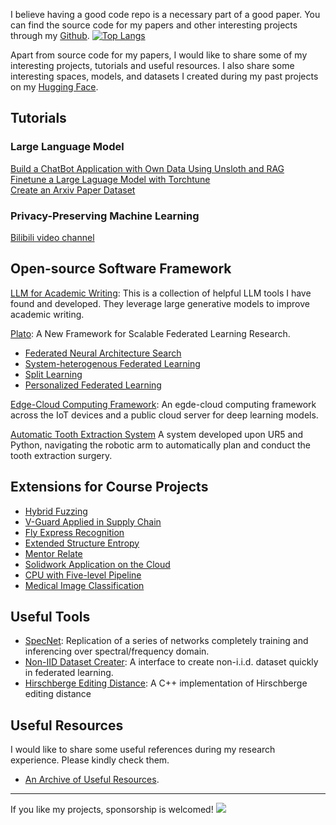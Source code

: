 I believe having a good code repo is a necessary part of a good paper. You can find the source code for my papers and other interesting projects through my [Github](https://github.com/dixiyao). 
[![Top Langs](https://github-readme-stats.vercel.app/api/top-langs/?username=dixiyao&layout=donut&theme=buefy)](https://github.com/anuraghazra/github-readme-stats)

Apart from source code for my papers, I would like to share some of my interesting projects, tutorials and useful resources. I also share some interesting spaces, models, and datasets I created during my past projects on my [Hugging Face](https://huggingface.co/dixiyao). 


## Tutorials
### Large Language Model
[Build a ChatBot Application with Own Data Using Unsloth and RAG](https://github.com/dixiyao/dixiyao.github.io/wiki/Build-a-ChatBot-Application-with-Own-Data-Using-Unsloth-and-RAG)   
[Finetune a Large Laguage Model with Torchtune](https://github.com/dixiyao/dixiyao.github.io/wiki/Using-Torchtune-to-Fine%E2%80%90tune-an-LLM)     
[Create an Arxiv Paper Dataset](https://github.com/dixiyao/dixiyao.github.io/wiki/Create-an-Arxiv-Paper-Dataset)

### Privacy-Preserving Machine Learning
[Bilibili video channel](https://space.bilibili.com/1260434578?plat_id=1&share_from=space&share_medium=iphone_i&share_plat=ios&share_session_id=7A5BE89F-6E00-499C-96B6-1089FCAC620E&share_source=WEIXIN&share_tag=s_i&spmid=main.space-contribution.0.0&timestamp=1733688077&unique_k=gzVYl8D)

## Open-source Software Framework
[LLM for Academic Writing](https://github.com/dixiyao/LLM-Academic-Writing): This is a collection of helpful LLM tools I have found and developed. They leverage large generative models to improve academic writing.

[Plato](https://github.com/TL-System/plato): A New Framework for Scalable Federated Learning Research.
- [Federated Neural Architecture Search](https://github.com/TL-System/plato/tree/main/examples/model_search)
- [System-heterogenous Federated Learning](https://github.com/TL-System/plato/tree/main/examples/model_search/sysheterofl)
- [Split Learning](https://github.com/TL-System/plato/tree/main/examples/split_learning)
- [Personalized Federated Learning](https://github.com/TL-System/plato/tree/main/examples/personalized_fl)

[Edge-Cloud Computing Framework](https://github.com/dixiyao/Context-Aware-Compilation-of-DNN-Training-Pipelines-across-Edge-and-Cloud): An egde-cloud computing framework across the IoT devices and a public cloud server for deep learning models.

[Automatic Tooth Extraction System](https://github.com/dixiyao/pullteeth) A system developed upon UR5 and Python, navigating the robotic arm to automatically plan and conduct the tooth extraction surgery.

## Extensions for Course Projects
- [Hybrid Fuzzing](/assests/papers/1776.pdf)
- [V-Guard Applied in Supply Chain](https://github.com/anlowee/vguardbft)
- [Fly Express Recognition](https://github.com/dixiyao/Flyexpress-pytorch)
- [Extended Structure Entropy](https://github.com/dixiyao/Extended-Structure-Entropy)
- [Mentor Relate](https://github.com/dixiyao/Mentor-Relate)
- [Solidwork Application on the Cloud](https://github.com/dixiyao/Cloud-Solidwork-Application)
- [CPU with Five-level Pipeline](https://github.com/dixiyao/SJTU_CS145)
- [Medical Image Classification](https://github.com/dixiyao/ECE1513)

## Useful Tools
- [SpecNet](https://github.com/dixiyao/SpecNet): Replication of a series of networks completely training and inferencing over spectral/frequency domain. 
- [Non-IID Dataset Creater](https://github.com/dixiyao/Create-Non-IID-dataset-torch): A interface to create non-i.i.d. dataset quickly in federated learning.
- [Hirschberge Editing Distance](https://github.com/dixiyao/Hirschberge-Editing-distance): A C++ implementation of Hirschberge editing distance
  
## Useful Resources
I would like to share some useful references during my research experience. Please kindly check them.

- [An Archive of Useful Resources](https://github.com/dixiyao/dixiyao.github.io/wiki/An-archive-of-useful-resources).

--------------

If  you like my projects, sponsorship is welcomed!
[![](https://img.shields.io/static/v1?label=Sponsor&message=%E2%9D%A4&logo=GitHub&color=%23fe8e86)](https://github.com/sponsors/dixiyao)

<!--
[![](https://badgen.net/badge/icon/GitHub?icon=github&label)](https://github.com/dixiyao)
[![](https://badgen.net/badge/icon/HuggingFace/yellow?icon=git&label)](https://github.com/dixiyao)
--> 
